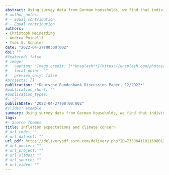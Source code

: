 ```yaml
---
abstract: Using survey data from German households, we find that individuals with lower climate concern tend to have higher inflation expectations up to five years ahead. This correlation is most pronounced among individuals with extremely high inflation expectations. Evaluating candidate explanations, we find that part of the link between climate concern and inflation expectations can be associated with individuals' perceived exposures to climate-related risks and with their distrust in the central bank. Overall, our results suggest that climate change perceptions matter for inflation expectations.
# author_notes:
# - Equal contribution
# - Equal contribution
authors:
- Christoph Meinerding
- Andrea Poinelli
- Yves S. Schüler
date: "2022-04-27T00:00:00Z"
doi: ""
#featured: false
# image:
#   caption: 'Image credit: [**Unsplash**](https://unsplash.com/photos/jdD8gXaTZsc)'
#   focal_point: ""
#   preview_only: false
#projects: []
publication: '*Deutsche Bundesbank Discussion Paper, 12/2022*'
#publication_short: ""
#publication_types:
#- "2"
publishDate: "2022-04-27T00:00:00Z"
#slides: example
summary: Using survey data from German households, we find that individuals with lower climate concern tend to have higher inflation expectations up to five years ahead. This correlation is most pronounced among individuals with extremely high inflation expectations. Evaluating candidate explanations, we find that part of the link between climate concern and inflation expectations can be associated with individuals' perceived exposures to climate-related risks and with their distrust in the central bank. Overall, our results suggest that climate change perceptions matter for inflation expectations.
tags:
#- Source Themes
title: Inflation expectations and climate concern
# url_code: ""
# url_dataset: ""
url_pdf: https://deliverypdf.ssrn.com/delivery.php?ID=733004110116080121096069064012097090020064018031086020031019037057033120032005024001100102015011116100072067029029122069103060008071094013019088107075125094072121069018120024010006098094098123125070126095072093&EXT=pdf&INDEX=TRUE
# url_poster: ""
# url_project: ""
# url_slides: ""
# url_source: ""
# url_video: ""
---
```


